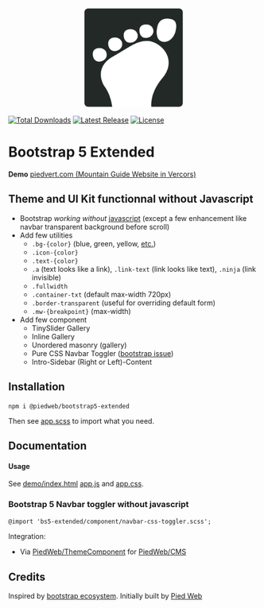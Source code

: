 <p align="center"><a href="https://dev.piedweb.com">
<img src="https://raw.githubusercontent.com/PiedWeb/piedweb-devoluix-theme/master/src/img/logo_title.png" width="200" height="200" alt="Open Source Package" />
</a></p>

<p>
    <a href="https://www.npmjs.com/package/@piedweb/bootstrap5-extended"><img src="https://img.shields.io/npm/dt/@piedweb/bootstrap5-extended.svg" alt="Total Downloads"></a>
    <a href="https://github.com/piedweb/bootstrap5-extended/releases"><img src="https://img.shields.io/npm/v/@piedweb/bootstrap5-extended.svg" alt="Latest Release"></a>
    <a href="https://github.com/piedweb/bootstrap5-extended/blob/master/LICENSE"><img src="https://img.shields.io/npm/l/@piedweb/bootstrap5-extended.svg" alt="License"></a>
</p>

# Bootstrap 5 Extended

**Demo** [piedvert.com (Mountain Guide Website in Vercors)](https://piedvert.com)

## Theme and UI Kit functionnal without Javascript

- Bootstrap _working without_ [javascript](src/js/app.js) (except a few enhancement like navbar transparent background before scroll)
- Add few utilities
  - `.bg-{color}` (blue, green, yellow, [etc.](https://github.com/twbs/bootstrap/blob/master/scss/_variables.scss#L46))
  - `.icon-{color}`
  - `.text-{color}`
  - `.a` (text looks like a link), `.link-text` (link looks like text), `.ninja` (link invisible)
  - `.fullwidth`
  - `.container-txt` (default max-width 720px)
  - `.border-transparent` (useful for overriding default form)
  - `.mw-{breakpoint}` (max-width)
- Add few component
  - TinySlider Gallery
  - Inline Gallery
  - Unordered masonry (gallery)
  - Pure CSS Navbar Toggler ([bootstrap issue](https://github.com/twbs/bootstrap/issues/17540))
  - Intro-Sidebar (Right or Left)-Content

## Installation

```
npm i @piedweb/bootstrap5-extended
```

Then see [app.scss](src/scss/app.scss) to import what you need.

## Documentation

#### Usage

See [demo/index.html](demo/index.html) [app.js](src/js/app.js) and [app.css](src/scss/app.scss).

### Bootstrap 5 Navbar toggler without javascript

```
@import 'bs5-extended/component/navbar-css-toggler.scss';
```

Integration:

- Via [PiedWeb/ThemeComponent](https://github.com/PiedWeb/ThemeComponentBundle) for [PiedWeb/CMS](<[https://d](https://github.com/PiedWeb/CMS)>)

## Credits

Inspired by [bootstrap ecosystem](https://getbootstrap.com). Initially built by [Pied Web](https://piedweb.com)
